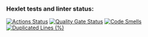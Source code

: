 ### Hexlet tests and linter status:
[![Actions Status](https://github.com/alistkov/python-project-49/actions/workflows/hexlet-check.yml/badge.svg)](https://github.com/alistkov/python-project-49/actions)
[![Quality Gate Status](https://sonarcloud.io/api/project_badges/measure?project=alistkov_python-project-49&metric=alert_status)](https://sonarcloud.io/summary/new_code?id=alistkov_python-project-49)
[![Code Smells](https://sonarcloud.io/api/project_badges/measure?project=alistkov_python-project-49&metric=code_smells)](https://sonarcloud.io/summary/new_code?id=alistkov_python-project-49)
[![Duplicated Lines (%)](https://sonarcloud.io/api/project_badges/measure?project=alistkov_python-project-49&metric=duplicated_lines_density)](https://sonarcloud.io/summary/new_code?id=alistkov_python-project-49)